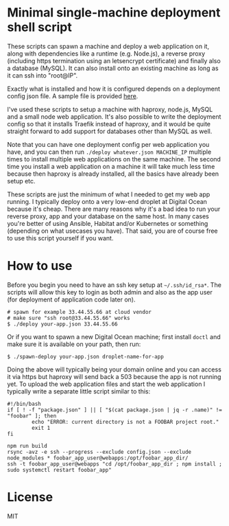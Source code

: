 # Minimal single-machine deployment shell script

These scripts can spawn a machine and deploy a web application on it, along
with dependencies like a runtime (e.g. Node.js), a reverse proxy (including
https termination using an letsencrypt certificate) and finally also a database
(MySQL). It can also install onto an existing machine as long as it can ssh into
"root@IP".

Exactly what is installed and how it is configured depends on a deployment
config json file. A sample file is provided [here](sample-deployment-config.json).

I've used these scripts to setup a machine with haproxy, node.js, MySQL and a
small node web application. It's also possible to write the deployment config
so that it installs Traefik instead of haproxy, and it would be quite straight
forward to add support for databases other than MySQL as well.

Note that you can have one deployment config per web application you have, and
you can then run ```./deploy whatever.json MACHINE_IP``` multiple times to
install multiple web applications on the same machine. The second time you
install a web application on a machine it will take much less time because then
haproxy is already installed, all the basics have already been setup etc.

These scripts are just the minimum of what I needed to get my web app running.
I typically deploy onto a very low-end droplet at Digital Ocean because it's
cheap. There are many reasons why it's a bad idea to run your reverse proxy, app
and your database on the same host. In many cases you're better of using Ansible,
Habitat and/or Kubernetes or something (depending on what usecases you have).
That said, you are of course free to use this script yourself if you want.

# How to use

Before you begin you need to have an ssh key setup at ```~/.ssh/id_rsa*```. The
scripts will allow this key to login as both admin and also as the app user
(for deployment of application code later on).

```shell
# spawn for example 33.44.55.66 at cloud vendor
# make sure "ssh root@33.44.55.66" works
$ ./deploy your-app.json 33.44.55.66
```

Or if you want to spawn a new Digital Ocean machine; first install ```doctl```
and make sure it is available on your path, then run:

```shell
$ ./spawn-deploy your-app.json droplet-name-for-app
```

Doing the above will typically being your domain online and you can access it
via https but haproxy will send back a 503 because the app is not running yet.
To upload the web application files and start the web application I typically
write a separate little script similar to this:

```shell
#!/bin/bash
if [ ! -f "package.json" ] || [ "$(cat package.json | jq -r .name)" != "foobar" ]; then
        echo "ERROR: current directory is not a FOOBAR project root."
        exit 1
fi

npm run build
rsync -avz -e ssh --progress --exclude config.json --exclude node_modules * foobar_app_user@webapps:/opt/foobar_app_dir/
ssh -t foobar_app_user@webapps "cd /opt/foobar_app_dir ; npm install ; sudo systemctl restart foobar_app"
```

# License

MIT
